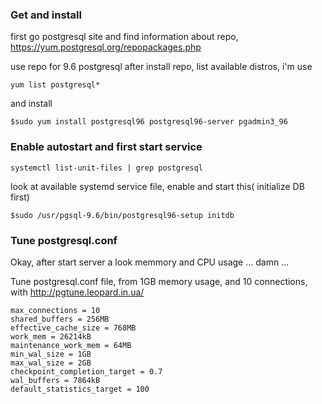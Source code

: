 ### Get and install 
first go postgresql site and find information about repo, https://yum.postgresql.org/repopackages.php

use repo for 9.6 postgresql
after install repo,
list available distros, i'm  use 
```
yum list postgresql*
```
and install 
```
$sudo yum install postgresql96 postgresql96-server pgadmin3_96
```

### Enable autostart and first start service
```
systemctl list-unit-files | grep postgresql
```
look at available systemd service file, enable and start this(
  initialize DB first)
```
$sudo /usr/pgsql-9.6/bin/postgresql96-setup initdb
```
### Tune postgresql.conf
Okay, after start server a look memmory and CPU usage ... damn ...

Tune postgresql.conf file, from 1GB memory usage, and 10 connections, with http://pgtune.leopard.in.ua/
```
max_connections = 10
shared_buffers = 256MB
effective_cache_size = 768MB
work_mem = 26214kB
maintenance_work_mem = 64MB
min_wal_size = 1GB
max_wal_size = 2GB
checkpoint_completion_target = 0.7
wal_buffers = 7864kB
default_statistics_target = 100
```
